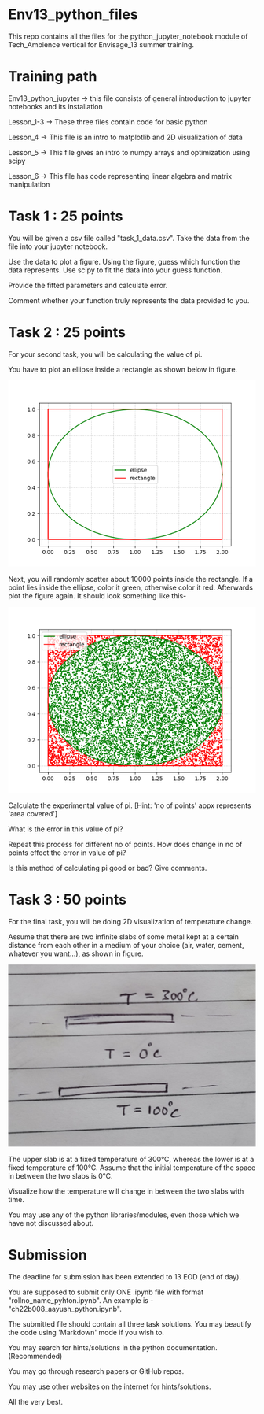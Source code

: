 # Env13_python_files
This repo contains all the files for the python_jupyter_notebook module of Tech_Ambience vertical for Envisage_13 summer training.

# Training path
Env13_python_jupyter -> this file consists of general introduction to jupyter notebooks and its installation

Lesson_1-3 -> These three files contain code for basic python

Lesson_4 -> This file is an intro to matplotlib and 2D visualization of data

Lesson_5 -> This file gives an intro to numpy arrays and optimization using scipy

Lesson_6 -> This file has code representing linear algebra and matrix manipulation


# Task 1 : 25 points
You will be given a csv file called "task_1_data.csv". Take the data from the file into your jupyter notebook. 

Use the data to plot a figure. Using the figure, guess which function the data represents. Use scipy to fit the data into your guess function. 

Provide the fitted parameters and calculate error. 

Comment whether your function truly represents the data provided to you.

# Task 2 : 25 points
For your second task, you will be calculating the value of pi.

You have to plot an ellipse inside a rectangle as shown below in figure.

![alt text](https://github.com/Bhakna/Env13_python_files/blob/main/task_2_boundary.png?raw=true)

Next, you will randomly scatter about 10000 points inside the rectangle. If a point lies inside the ellipse, color it green, otherwise color it red. Afterwards plot the figure again. It should look something like this-

![alt text](https://github.com/Bhakna/Env13_python_files/blob/main/task_2_dotted.png?raw=true)

Calculate the experimental value of pi. [Hint: 'no of points' appx represents 'area covered'] 

What is the error in this value of pi?

Repeat this process for different no of points. How does change in no of points effect the error in value of pi?

Is this method of calculating pi good or bad? Give comments.


# Task 3 : 50 points
For the final task, you will be doing 2D visualization of temperature change.

Assume that there are two infinite slabs of some metal kept at a certain distance from each other in a medium of your choice (air, water, cement, whatever you want...), as shown in figure.

![alt text](https://github.com/Bhakna/Env13_python_files/blob/main/task_3_slabs.jpeg?raw=true)

The upper slab is at a fixed temperature of 300°C, whereas the lower is at a fixed temperature of 100°C. Assume that the initial temperature of the space in between the two slabs is 0°C.

Visualize how the temperature will change in between the two slabs with time.

You may use any of the python libraries/modules, even those which we have not discussed about.


# Submission 
The deadline for submission has been extended to 13 EOD (end of day).

You are supposed to submit only ONE .ipynb file with format "rollno_name_pyhton.ipynb". An example is - "ch22b008_aayush_python.ipynb".

The submitted file should contain all three task solutions. You may beautify the code using 'Markdown' mode if you wish to.

You may search for hints/solutions in the python documentation. (Recommended)

You may go through research papers or GitHub repos.

You may use other websites on the internet for hints/solutions.

All the very best.
